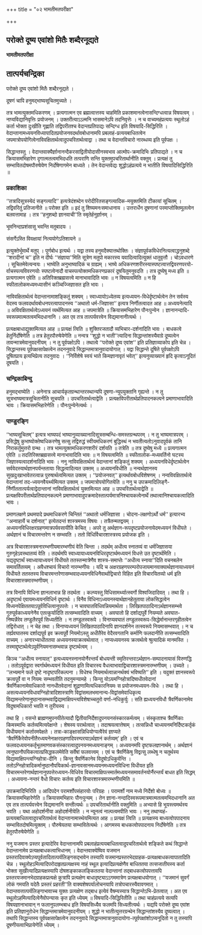 +++
title = "०२ भामतीमतपरीक्षा"

+++


## परोक्ते दूष्य एवांशो मितैः शब्दैरनूद्यते

**भामतीमतपरीक्षा**

## **तात्पर्यचन्द्रिका**

परोक्ते दूष्य एवांशो मितैः शब्दैरनूद्यते ।

दूषणं चापि हनुमद्भाष्यसूचितमुच्यते ।

तत्र भामत्युक्तमधिकरणम् । प्रत्यगात्मन एव ब्रह्मत्वात्तस्य चाहमिति प्रकाशमानत्वेनासन्दिग्धत्वान्न विषयत्वम् । नाप्यविद्यानिवृत्तिः प्रयोजनम् । उक्तरीत्याऽऽत्मनि भासमानेऽपि तदनिवृत्तेः । न च वाच्यमहंप्रत्ययः स्थूलोऽहं कर्ता भोक्ता दुःखीति गृह्णाति तद्विपरीतश्च वेदान्तप्रतिपाद्यः सन्दिग्ध इति विषयादि-सिद्धिरिति । वेदान्तानामध्ययनविध्यापादितप्रयोजनवदर्थावबोधानामपि प्रबलाहं-प्रत्ययबाधितत्वेन जपमात्रोपयोगित्वेनाविवक्षितार्थत्वादुपचरितार्थत्वाद्वा । तथा च वेदान्तविचारो नारब्धव्य इति पूर्वपक्षः ।

सिद्धान्तस्तु । वेदान्तवाक्यैर्ज्ञानानन्दैकरसाद्वितीयोदासीनस्वभाव आत्मोप-क्रमादिभिः प्रतिपाद्यते । न च क्रियासमभिहारेण दृगात्मतत्वमभिदधति तत्पराणि सन्ति युक्तमुपचरितार्थानीति वक्तुम् । प्रत्यक्षं तु सम्भावितदोषमपौरुषेयेण निर्दोषेणागमेन बाध्यते । तेन वेदान्तवेद्यः शुद्धोऽहंप्रत्यये न भातीति विषयादिसिद्धिरिति ॥

### **प्रकाशिका**

‘‘तत्रादिसूत्रस्येदं सङ्गत्यादि’’ इत्यत्रेदंशब्देन परोदीरितसङ्गत्यादिक-मयुक्तमिति टीकायां सूचितम् । तद्विवरितुं प्रतिजानीते ॥ परोक्त इति ॥ इदं तु शिष्यमनःसमाधानाय । उत्तरार्धेन दूषणानां परमाप्तोक्तिमूलत्वेन बलवत्तामाह । तत्र ‘‘हनुशब्दो ज्ञानवाची’’ति स्मृतेर्हनुर्ज्ञानम् ।

भूमनिन्दाप्रशंसासु भवन्ति मतुबादयः ।

संसर्गेऽस्ति विवक्षायां नित्ययोगेऽतिशायने ॥

इत्युक्तेर्भूमार्थे मतुप् । पूर्णबोध इत्यर्थः । यद्वा तस्य हनुमदैक्यात्तथोक्तिः । संज्ञापूर्वकविधेरनित्यत्वाद्धनुशब्दे ‘‘शरादीनां च’’ इति न दीर्घः ‘‘संज्ञाया’’मिति सूत्रेण मतुपो मकारस्य यवादित्वादित्युक्तं धातुवृत्तौ । चोऽवधारणे । सूचितमेवेत्यन्वयः । भाष्येति अनुभाष्यादिकं च ग्राह्यम् । भाष्ये अधिकरणशरीरस्यास्पष्टत्वात्तद्विवरणपरयो-र्वाचस्पत्यविवरणयोः स्पष्टत्वेनादौ वाचस्पत्योक्तमधिकरणप्रकारं दूषयितुमनुवदति । तत्र दूष्येषु मध्य इति ॥ प्रत्यगात्मन एवेति ॥ अतिरिक्तब्रह्मसत्त्वे मानाभावादिति भावः ॥ न विषयत्वमिति ॥ न हि स्फीतालोकमध्यमध्यासीनं कञ्चिज्जिज्ञासत इति भावः ।

नाविवक्षितार्थत्वं वेदान्तानामाशङ्कितुं शक्यम् । स्वाध्यायोऽध्येतव्य इत्यध्ययन-विधेर्दृष्टार्थत्वेन तेन सर्वस्य वेदस्य फलवदर्थावबोधनपरत्वापादनस्य ‘‘अथातो धर्म-जिज्ञासा’’ इत्यत्र निर्णीतत्वादत आह ॥ अध्ययनेत्यादि ॥ अविवक्षितार्थत्वेऽध्ययनं व्यर्थमित्यत आह ॥ जपमात्रेति ॥ क्रियासमभिहारेण पौनःपुन्येन । ज्ञानानन्दादि-स्वरूपमात्मतत्वमभिदधानानि । अत एव तत्र तात्पर्यवत्त्वेन विद्यमानानीत्यर्थः ।

प्रत्यक्षबाधाद्युक्तमित्यत आह ॥ प्रत्यक्षं त्विति ॥ शुक्तिरजतादौ व्यभिचार-दर्शनादिति भावः । बाधकत्वे हेतुर्निर्दोषेणेति ॥ तत्र हेतुरपौरुषेयेणेति ॥ नन्वत्र ‘‘शुद्धो न भाती’’त्यादिना सिद्धान्तांशस्यैवाग्रे दूष्यत्वेन तावन्मात्रमेवानुवदनीयम् । न तु पूर्वपक्षोऽपि । तथात्वे ‘‘परोक्ते दूष्य एवांश’’ इति प्रतिज्ञाव्याकोप इति चेन्न । सिद्धान्तस्य पूर्वपक्षसापेक्षत्वेन तदननुवादे सिद्धान्तमात्रानुवादायोगात् । यद्वा सिद्धान्ते दूषिते पूर्वपक्षोऽपि दूषितप्राय इत्यभिप्रेत्य तदनुवादः । ‘‘निर्विशेषे स्वयं भाते किमज्ञानावृतं भवेत्’’ इत्यनुव्याख्यानं हृदि कृत्वाऽनूदितं दूषयति ।

### **चन्द्रिकाबिन्दु**

हनुमद्भाष्येति । अनेनात्र आचार्यकृतग्रन्थान्तरस्थान्यपि दूषणा-न्युपयुक्तानि गृह्यन्ते । न तु सूत्रभाष्यमात्रसूचितानीति सूचयति । उपचरितार्थत्वाद्वेति । प्रत्यक्षविपरीतार्थप्रतिपादनकल्पने प्रमाणाभावादिति भावः । क्रियासमभिहारेणेति । पौनःपुन्येनेत्यर्थः ।

### **पाण्डुरङ्गि**

‘‘भाष्यसूचितम्’’ इत्यत्र भाष्यपदं भाष्यानुव्याख्यानादिसूत्रसम्बन्धि-समस्तग्रन्थपरम् । न तु भाष्यमात्रपरम् । प्रसिद्धेषु कुभाष्योक्तेष्वधिकरणेषु सत्सु तद्विरुद्धं स्वीयमधिकरणं बुद्धिस्थं न भवतीत्यतोऽनुवादपूर्वकं तानि निराकर्तुमुत्तरो ग्रन्थः । तत्र भामत्युक्तमधिकरणशरीरं दर्शयति ॥ तत्रेति ॥ तत्र दूष्येषु मध्ये ॥ प्रत्यगात्मन एवेति ॥ तदतिरिक्तब्रह्मसत्त्वे मानाभावादिति भावः ॥ न विषयत्वमिति ॥ स्फीतालोक-मध्यवर्तिनो घटस्य जिज्ञास्यत्वादर्शनादिति भावः । ननु नाविवक्षितार्थत्वं वेदान्तानां शङ्कितुं शक्यम् । अध्ययनविधेर्दृष्टार्थत्वेन सर्ववेदस्यार्थज्ञानपर्यन्ततायाः सिद्धत्वादित्यत उक्तम् ॥ अध्ययनविधीति ॥ नन्वर्थज्ञानस्य सुखदुःखाभावेतरत्वान्न पुरुषार्थत्वमित्यत उक्तम् । ‘‘प्रयोजनवत्’’ इत्यर्थावबोधविशेषणम् । नन्वविवक्षितार्थत्वे वेदान्तानां तद-ध्ययनवैयर्थ्यमित्यत उक्तम् ॥ जपमात्रोपयोगितयेति ॥ ननु च उपक्रमादिलिङ्गै-र्निर्णीततात्पर्यत्वाद्वेदान्तानां नाविवक्षितार्थत्वं युक्तमित्यत आह ॥ उपचरितार्थत्वाद्वेति ॥ प्रत्यक्षविपरीतार्थप्रतिपादनकल्पने प्रमाणाभावादुपक्रमादेस्तात्पर्यमात्रनिश्चायकत्वेनार्थे तथात्वानिश्चायकत्वादिति भावः ।

प्रमाणलक्षणे प्रथमपादे प्रथमाधिकरणे चिन्तितं ‘‘अथातो धर्मजिज्ञासा । चोदना-लक्षणोऽर्थो धर्म’’ इत्यारभ्य ‘‘अन्वाहार्ये च दर्शनात्’’ इत्येतदन्तं शास्त्रमस्य विषयः । तत्रैतन्मतद्वयम् । अध्ययनविधिरक्षरग्रहणमात्रपर्यवसायीति केचित् । अपरे तु अर्थज्ञान-रूपदृष्टप्रयोजनायेदमध्ययनं विधीयते । अर्थज्ञानं च विचारमन्तरेण न सम्भवति । ततो विधिर्विचारशास्त्रस्य प्रयोजक इति ।

अत्र विचारशास्त्रमनारम्भणीयमारम्भणीयं वेति चिन्ता । तदर्थम् अधीत्य स्नातव्यं वा धर्मजिज्ञासया गुरुगृहेऽवस्थातव्यं वेति । तदर्थमपि स्वाध्यायाध्ययनविधिरदृष्टार्थमध्ययनं विधत्ते उत दृष्टार्थमिति । यद्यदृष्टार्थं स्वाध्यायाध्ययनं विधीयते ततस्तन्मात्रेणैव शास्त्र-समाप्तेः ‘‘अधीत्य स्नाया’’दिति वचनबलेन समावर्तितव्यम् । अवैधश्चायं विचारो नारम्भणीयः । यदि च अक्षरग्रहणपरम्परोपजायमानवाक्यार्थज्ञानायाध्ययनं विधीयते ततस्तस्य विचारमन्तरेणासम्भवादध्ययनविधिनैवार्थाद्विचारो विहित इति विचारयितव्यो धर्म इति विचारशास्त्रमारम्भणीयम् ।

तत्र विनापि विधिना ज्ञानलाभान्न हि तदर्थता । कल्प्यस्तु विधिसामर्थ्यात्स्वर्गो विश्वजिदादिवत् । तथा हि । अदृष्टार्थ एवायमध्ययनविधिर्न दृष्टार्थः । विनैव विधिनाऽध्ययनस्यार्थज्ञानहेतुताया लोकसिद्धत्वेन विध्यनपेक्षिततयाऽपूर्वविधित्वानुपपत्तेः । न चावघातविधिवन्नियमार्थता । लिखितपाठादिनाऽर्थज्ञानसम्भवे गुरुपूर्वकाध्ययनेनैव एतत्कुर्यादिति तत्सम्भवादिति वाच्यम् । अवघातो हि दर्शाद्यपूर्वे नियम्यते अवघात-निष्पन्नैरेव तण्डुलैरपूर्वं सिध्यतीति । न तण्डुलस्वरूपे । विनाप्यवघातं तण्डुलस्वरूप-सिद्धेर्मानान्तरगृहीतत्वेन तद्विरोधात् । न चेह तथा । विनाप्यध्ययनं लिखितपाठादिनापि ज्ञानदर्शनेन तत्स्वरूपे नियमासम्भवात् । न च तर्ह्यवघातस्य दर्शाद्यपूर्व इव क्रत्वपूर्वे नियमोऽस्तु अधीतैरेव वेदैरवगतानि कर्माणि फलदानीति तत्सम्भवादिति वाच्यम् । अनारभ्याधीततया अध्ययनस्याक्रत्वर्थत्वात् । नाप्यध्ययनस्य क्रत्वर्थत्वे श्रुत्यादिकं मानमस्ति । तस्माद्दृष्टार्थत्वेऽपूर्वनियमनासम्भवान्न दृष्टार्थत्वम् ।

किञ्च ‘‘अधीत्य स्नायात्’’ इत्यध्ययनस्नानयोर्नैरन्तर्यं बोधयन्ती स्मृतिरन्तराऽर्थज्ञान-सम्पादनायासं विरुणद्धि । ततोऽपूर्वद्वारा स्वर्गार्थमध्ययनं विधीयत इति विचारस्य वैधत्वाभावाद्विचारशास्त्रमनारम्भणीयम् । उच्यते । ‘‘लभ्यमाने फले दृष्टे नादृष्टपरिकल्पना । विधेश्च नियमार्थत्वान्नानर्थक्यं भविष्यति’’ इति । यदुक्तं ज्ञानस्वरूपे क्रत्वपूर्वे वा न नियमः सम्भवतीति तदनुमन्यामहे । किन्तु योऽयमग्निहोत्रादिष्वधीतवेदानां त्रैवर्णिकानामेवाधिकारो नानधीतवेदानां शूद्राणामित्यधिकारनियमः स प्रयोजनमध्ययन-विधेः । तथा हि । असत्यध्ययनविधावग्निहोत्रादिशास्त्राणि विद्वांसमलभमानान्य-विद्वांसमेवाधिकृत्य विद्यामन्तरेणानुष्ठानासम्भवाद्विद्यामाक्षिपन्त्यविशेषाच्चतुरो वर्णा-नधिकुर्युः । सति ह्यध्ययनविधौ त्रैवर्णिकानामेव विदुषामधिकारो भवति न तुरीयस्य ।

तथा हि । वसन्ते ब्राह्मणमुपनयीतेत्यादौ द्वितीयानिर्देशादुपनयनसंस्कारकर्मत्वम् । संस्कृताश्च त्रैवर्णिकाः किमस्माभिः कर्तव्यमित्यपेक्षन्ते । शेषस्य परार्थत्वात् । तदाश्रयत्वात्तेषाम् । तत्सन्निधौ चाध्ययनमनिर्दिष्टकर्तृकं विधीयमानं कर्तारमपेक्षते । तत्रा-काङ्क्षासन्निधियोग्यत्वैरेवं ज्ञाप्यते ‘त्रैवर्णिकैरेवोपनीतैरध्ययनेनाक्षरग्रहणादिपरम्परयाऽर्थज्ञानं कर्तव्यम्’ इति । एवं च फलवदध्ययनकर्तृभूतमाणवकसंस्कारत्वादुपनयनमध्ययनाङ्गम् । अध्ययनमपि दृष्टफलज्ञानार्थम् । अर्थज्ञानं त्वनुष्ठानौपयिकत्वात्प्रसिद्धफलमेवेति सर्वेषां फलवत्त्वम् । एवं च त्रैवर्णिकेषु विद्वत्सु लब्धेषु न चतुर्थस्य विद्यामाक्षिपन्त्यग्निहोत्रा-दीनि । किन्तु त्रैवर्णिकानेव विदुषोऽधिकुर्वन्ति । ततोऽग्निहोत्रादिकर्मानुष्ठानौपयिकार्थ-ज्ञानावसानमध्ययनमध्ययनविधिना विधीयत इति विचारमन्तरेणार्थज्ञानानुपपत्तेरध्ययन-विधिरेव विचारमाक्षिपत्स्मार्तमध्ययनसमावर्तनयोर्नैरन्तर्यं बाधत इति सिद्धम् । अध्ययना-नन्तरं वैधो विचारः कर्तव्य इति विचारशास्त्रमारम्भणीयमिति ॥

उपक्रमादिभिरिति ॥ आदिपदेन परामर्शोपसंहारयोः परिग्रहः । परामर्शो नाम मध्ये निर्देशो बोध्यः ॥ क्रियासमभिहारेणेति ॥ क्रियासमभिहारः पौनःपुन्यम् । तेन ज्ञाना-नन्दादिस्वरूपमात्रमात्मतत्वमभिदधानानि अत एव तत्र तात्पर्यवत्त्वेन विद्यमानानि सन्तीत्यर्थः ॥ उपचरितार्थानीति वक्तुमिति ॥ अभ्यासे हि भूयस्त्वमर्थस्य भवति । यथा अहोदर्शनीया अहोदर्शनीयेति । न न्यूनत्वं नाल्पत्वमपीति भावः । ननु तथाप्यहं-प्रत्ययबाधितत्वादुपचरितार्थत्वं वेदान्तानामास्थेयमित्यत आह ॥ प्रत्यक्षं त्विति ॥ प्रत्यक्षस्य बाध्यत्वोपपादनाय सम्भावितदोषमित्युक्तम् । पौरुषेयतया सम्भावितेत्यर्थः । आगमस्य बाधकत्वोपपादनाय निर्दोषेणेति ॥ तत्र हेतुरपौरुषेयेणेति ॥

ननु यजमानः प्रस्तर इत्यादेरिव वेदान्तानामपि प्रबलाहंप्रत्ययबाधितत्वादुपचरितार्थत्वे शङ्किते कथं सिद्धान्ते वेदान्तानामेव प्रत्यक्षबाधकत्वाभिधानम् । वेदान्तवाक्येष्विव यजमान प्रस्तरादिवाक्येऽप्यपूर्वतादितात्पर्यलिङ्गसद्भावेन तस्यापि यजमानप्रस्तरभेदग्राहक-प्रत्यक्षबाधकत्वापातादिति चेन्न । स्थूलोहऽमित्यादिपरोदाहृतप्रत्यक्षस्य नाहं स्थूल इत्यादिप्रत्यक्षेणैव बाधिततया तत्सजातीयस्य कर्ता भोक्ता सुखीत्यादिप्रत्यक्षस्यापि दोषशङ्काकलङ्किततया वेदान्तानां तद्बाधकत्वोपपत्तावपि प्रस्तरयजमानभेदग्राहकप्रत्यक्षे कुत्रापि प्रत्यक्षेण बाधादृष्ट्याऽऽगममात्रेण प्रत्यक्षबाधयोगात् । ‘‘यजमानं सुवर्गं लोकं गमयति यदेतैः प्रस्तरं प्रहरती’’ति वाक्यशेषपर्यालोचनयापि तत्रोपचारस्यैवावगमात् । वेदान्तवत्तात्पर्यलिङ्गाभावाच्च युक्तः प्रत्यक्षेण तद्बाध इत्येवं वैषम्यस्यात्र सिद्धान्तेऽभि-प्रेतत्वात् । अत एव स्थूलोऽहमित्यादित्वेनैवोपन्यासः कृत इति ध्येयम् ॥ विषयादि-सिद्धिरितीति ॥ तथा चाहंप्रत्यये सत्यपि विषयज्ञानाभावान् न फलानुपलम्भबाध इति विषयसिध्यैव फलमपि सिध्यतीत्यर्थः । यद्यपि परोक्ते दूष्य एवांश इति प्रतिज्ञानुरोधेन सिद्धान्तमात्रमेवानुवदनीयम् । शुद्धो न भातीत्युत्तरग्रन्थेन सिद्धान्तांशस्यैव दूष्यत्वात् । तथापि सिद्धान्तस्य पूर्वपक्षसापेक्षत्वेन तदननुवादे सिद्धान्तमात्रानुवादायोगा-त्पूर्वपक्षांशोऽप्यनूदितो न तु तस्यापि दूषणीयत्वाभिप्रायेणेति ध्येयम् ।

